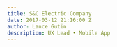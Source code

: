 ```yaml
---
title: S&C Electric Company
date: 2017-03-12 21:16:00 Z
author: Lance Gutin
description: UX Lead • Mobile App
---
```


